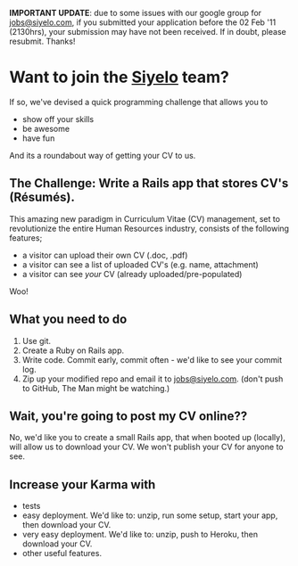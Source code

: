 **IMPORTANT UPDATE**: due to some issues with our google group for jobs@siyelo.com, if you submitted your application before the 02 Feb '11 (2130hrs), your submission may have not been received. If in doubt, please resubmit. Thanks!


# Want to join the [Siyelo](http://www.siyelo.com) team?

If so, we've devised a quick programming challenge that allows you to

* show off your skills
* be awesome
* have fun

And its a roundabout way of getting your CV to us.

## The Challenge: Write a Rails app that stores CV's (Résumés).

This amazing new paradigm in Curriculum Vitae (CV) management, set to revolutionize the entire Human Resources industry, consists of the following features;

* a visitor can upload their own CV (.doc, .pdf)
* a visitor can see a list of uploaded CV's (e.g. name, attachment)
* a visitor can see *your* CV (already uploaded/pre-populated)

Woo!

## What you need to do

1. Use git.
1. Create a Ruby on Rails app.
1. Write code. Commit early, commit often - we'd like to see your commit log.
1. Zip up your modified repo and email it to [jobs@siyelo.com](mailto:jobs@siyelo.com). (don't push to GitHub, The Man might be watching.)

## Wait, you're going to post my CV online??

No, we'd like you to create a small Rails app, that when booted up (locally), will allow us to download your CV. We won't publish your CV for anyone to see.

## Increase your Karma with

* tests
* easy deployment. We'd like to: unzip, run some setup, start your app, then download your CV.
* very easy deployment. We'd like to: unzip, push to Heroku, then download your CV.
* other useful features.